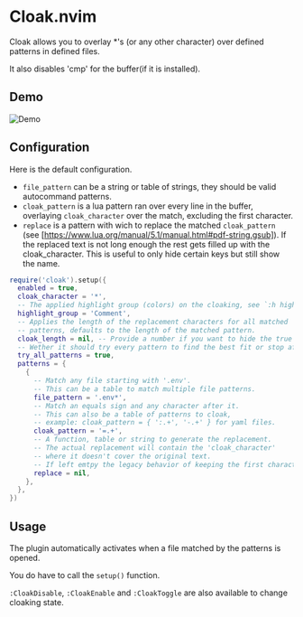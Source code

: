 # Cloak.nvim

Cloak allows you to overlay *'s (or any other character) over defined patterns in defined files.

It also disables 'cmp' for the buffer(if it is installed).

## Demo

![Demo](https://user-images.githubusercontent.com/20369598/187440609-4cfce257-a4c2-4036-8ad7-3f3bb583e994.gif)

## Configuration

Here is the default configuration.

- `file_pattern` can be a string or table of strings, they should be valid autocommand patterns.
- `cloak_pattern` is a lua pattern ran over every line in the buffer,
overlaying `cloak_character` over the match, excluding the first character.
- `replace` is a pattern with wich to replace the matched `cloak_pattern`
  (see [https://www.lua.org/manual/5.1/manual.html#pdf-string.gsub]).
  If the replaced text is not long enough the rest gets filled up with the cloak_character.
  This is useful to only hide certain keys but still show the name.

```lua
require('cloak').setup({
  enabled = true,
  cloak_character = '*',
  -- The applied highlight group (colors) on the cloaking, see `:h highlight`.
  highlight_group = 'Comment',
  -- Applies the length of the replacement characters for all matched
  -- patterns, defaults to the length of the matched pattern.
  cloak_length = nil, -- Provide a number if you want to hide the true length of the value.
  -- Wether it should try every pattern to find the best fit or stop after the first.
  try_all_patterns = true,
  patterns = {
    {
      -- Match any file starting with '.env'.
      -- This can be a table to match multiple file patterns.
      file_pattern = '.env*',
      -- Match an equals sign and any character after it.
      -- This can also be a table of patterns to cloak,
      -- example: cloak_pattern = { ':.+', '-.+' } for yaml files.
      cloak_pattern = '=.+',
      -- A function, table or string to generate the replacement.
      -- The actual replacement will contain the 'cloak_character'
      -- where it doesn't cover the original text.
      -- If left emtpy the legacy behavior of keeping the first character is retained.
      replace = nil,
    },
  },
})
```

## Usage

The plugin automatically activates when a file matched by the patterns is opened.

You do have to call the `setup()` function.

`:CloakDisable`, `:CloakEnable` and `:CloakToggle` are also available to change cloaking state.
